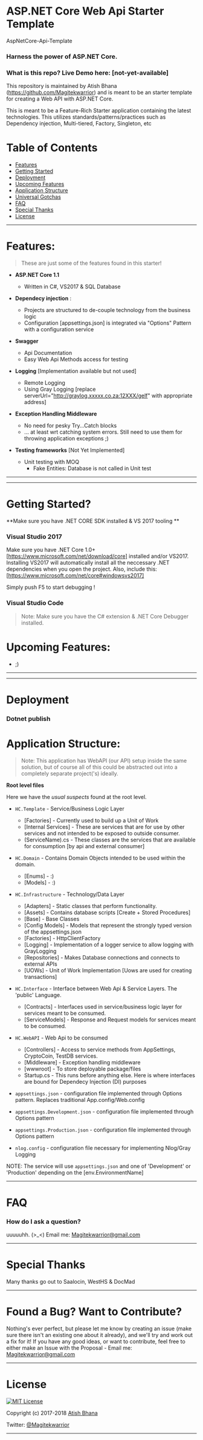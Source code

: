 # ASP.NET Core Web Api Starter Template

AspNetCore-Api-Template

### Harness the power of ASP.NET Core.

### What is this repo? Live Demo here: [not-yet-available]

This repository is maintained by Atish Bhana (https://github.com/Magitekwarrior) and is meant to be an starter template
for creating a Web API with ASP.NET Core. 

This is meant to be a Feature-Rich Starter application containing the latest technologies.
This utilizes standards/patterns/practices such as Dependency injection, Multi-tiered, Factory, Singleton, etc

# Table of Contents

* [Features](#features)
* [Getting Started](#getting-started)
* [Deployment](#deployment)
* [Upcoming Features](#upcoming-features)
* [Application Structure](#application-structure)
* [Universal Gotchas](#universal-gotchas)
* [FAQ](#faq---also-check-out-the-faq-issues-label)
* [Special Thanks](#special-thanks)
* [License](#license)

---

# Features:

> These are just some of the features found in this starter!

- **ASP.NET Core 1.1**
  - Written in C#, VS2017 & SQL Database

- **Dependecy injection** :
  - Projects are structured to de-couple technology from the business logic
  - Configuration [appsettings.json] is integrated via "Options" Pattern with a configuration service

- **Swagger**
  - Api Documentation
  - Easy Web Api Methods access for testing

- **Logging** [Implementation available but not used]
  - Remote Logging
  - Using Gray Logging [replace serverUrl="http://graylog.xxxxx.co.za:12XXX/gelf" with appropriate address]

- **Exception Handling Middleware**
  - No need for pesky Try...Catch blocks 
  - ... at least wrt catching system errors. Still need to use them for throwing application exceptions ;)

- **Testing frameworks** [Not Yet Implemented]
  - Unit testing with MOQ
    - Fake Entities: Database is not called in Unit test


----

----
  
# Getting Started?

**Make sure you have .NET CORE SDK  installed & VS 2017 tooling **

### Visual Studio 2017

Make sure you have .NET Core 1.0+ [https://www.microsoft.com/net/download/core] installed and/or VS2017.
Installing VS2017 will automatically install all the neccessary .NET dependencies when you open the project.
Also, include this: [https://www.microsoft.com/net/core#windowsvs2017]

Simply push F5 to start debugging !

### Visual Studio Code

> Note: Make sure you have the C# extension & .NET Core Debugger installed.

# Upcoming Features:

-  ;) 

----

----

# Deployment

### Dotnet publish


# Application Structure:

> Note: This application has WebAPI (our API) setup inside the same solution, but of course all of this 
could be abstracted out into a completely separate project('s) ideally. 

**Root level files** 

Here we have the *usual suspects* found at the root level.

- `HC.Template`                  - Service/Business Logic Layer
  - [Factories]                  - Currently used to build up a Unit of Work 
  - [Internal Services]          - These are services that are for use by other services and not intended to be exposed to outside consumer.
  - (ServiceName).cs             - These classes are the services that are available for consumption [by api and external consumer]
                                 
- `HC.Domain`                    - Contains Domain Objects intended to be used within the domain.
  - [Enums]                      - :)
  - [Models]                     - :)
                                 
- `HC.Infrastructure`            - Technology/Data Layer
  - [Adapters]                   - Static classes that perform functionality.
  - [Assets]                     - Contains database scripts [Create + Stored Procedures]
  - [Base]                       - Base Classes
  - [Config Models]              - Models that represent the strongly typed version of the appsettings.json
  - [Factories]                  - HttpClientFactory
  - [Logging]                    - Implementation of a logger service to allow logging with GrayLogging
  - [Repositories]               - Makes Database connections and connects to external APIs
  - [UOWs]                       - Unit of Work Implementation [Uows are used for creating transactions]
                                 
- `HC.Interface`                 - Interface between Web Api & Service Layers. The 'public' Language.
  - [Contracts]                  - Interfaces used in service/business logic layer for services meant to be consumed.
  - [ServiceModels]              - Response and Request models for services meant to be consumed.
                                 
- `HC.WebAPI`                    - Web Api to be consumed
  - [Controllers]                - Access to service methods from AppSettings, CryptoCoin, TestDB services.
  - [Middleware]                 - Exception handling middleware
  - [wwwroot]                    - To store deployable package/files
  - Startup.cs                   - This runs before anything else. Here is where interfaces are bound for Dependecy Injection (DI) purposes

- `appsettings.json`             - configuration file implemented through Options pattern. Replaces traditional App.config/Web.config
- `appsettings.Development.json` - configuration file implemented through Options pattern
- `appsettings.Production.json`  - configuration file implemented through Options pattern

- `nlog.config`         - configuration file necessary for implementing Nlog/Gray Logging

NOTE: The service will use `appsettings.json` and one of 'Development' or 'Production' depending on the [env.EnvironmentName]

----
 
# FAQ

### How do I ask a question?

uuuuuhh. (>_<)
Email me: Magitekwarrior@gmail.com

----

# Special Thanks

Many thanks go out to Saalocin, WestHS & DocMad

----
 
# Found a Bug? Want to Contribute?

Nothing's ever perfect, but please let me know by creating an issue (make sure there isn't an existing one about it already), and we'll try and work out a fix for it! If you have any good ideas, or want to contribute, feel free to either make an Issue with the Proposal - Email me: Magitekwarrior@gmail.com

----

# License

[![MIT License](https://img.shields.io/badge/license-MIT-blue.svg?style=flat)](/LICENSE) 

Copyright (c) 2017-2018 [Atish Bhana](https://github.com/Magitekwarrior)

Twitter: [@Magitekwarrior](http://twitter.com/Magitekwarrior)

----
